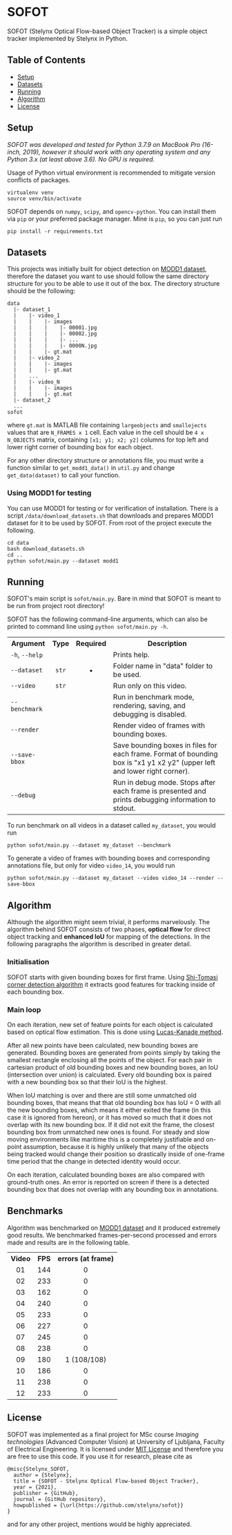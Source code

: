 # SOFOT

SOFOT (Stelynx Optical Flow-based Object Tracker) is a simple object
tracker implemented by Stelynx in Python.

## Table of Contents

- [Setup](#setup)
- [Datasets](#datasets)
- [Running](#running)
- [Algorithm](#algorithm)
- [License](#license)

## Setup

*SOFOT was developed and tested for Python 3.7.9 on MacBook Pro (16-inch,
2019), however it should work with any operating system and any Python
3.x (at least above 3.6). No GPU is required.*

Usage of Python virtual environment is recommended to mitigate version
conflicts of packages.

```
virtualenv venv
source venv/bin/activate
```

SOFOT depends on `numpy`, `scipy`, and `opencv-python`. You can install
them via `pip` or your preferred package manager. Mine is `pip`, so you
can just run

```
pip install -r requirements.txt
```

## Datasets

This projects was initially built for object detection on [MODD1 dataset](https://vision.fe.uni-lj.si/RESEARCH/modd/),
therefore the dataset you want to use should follow the same directory
structure for you to be able to use it out of the box. The directory
structure should be the following:

```
data
  |- dataset_1
  |    |- video_1
  |    |    |- images
  |    |    |    |- 00001.jpg
  |    |    |    |- 00002.jpg
  |    |    |    |- ...
  |    |    |    |- 0000N.jpg
  |    |    |- gt.mat
  |    |- video_2
  |    |    |- images
  |    |    |- gt.mat
  |    ...
  |    |- video_N
  |    |    |- images
  |    |    |- gt.mat
  |- dataset_2
  ...
sofot
```

where `gt.mat` is MATLAB file containing `largeobjects` and `smallojects`
values that are `N_FRAMES x 1` cell. Each value in the cell should be `4 x N_OBJECTS`
matrix, containing `[x1; y1; x2; y2]` columns for top left and lower
right corner of bounding box for each object.

For any other directory structure or annotations file, you must write a
function similar to `get_modd1_data()` in `util.py` and change `get_data(dataset)` to call your function.

### Using MODD1 for testing

You can use MODD1 for testing or for verification of installation.
There is a script `/data/download_datasets.sh` that downloads and prepares
MODD1 dataset for it to be used by SOFOT. From root of the project execute the following.

```
cd data
bash download_datasets.sh
cd ..
python sofot/main.py --dataset modd1
```

## Running

SOFOT's main script is `sofot/main.py`. Bare in mind that SOFOT is meant
to be run from project root directory!

SOFOT has the following command-line arguments, which can also be printed
to command line using `python sofot/main.py -h`.

<table>
  <tr>
    <th>Argument</th>
    <th style="text-align: center">Type</th>
    <th style="text-align: center">Required</th>
    <th>Description</th>
  </tr>
  <tr>
    <td><code>-h</code>, <code>--help</code></td>
    <td style="text-align: center"></td>
    <td style="text-align: center"></td>
    <td>Prints help.</td>
  </tr>
  <tr>
    <td><code>--dataset</code></td>
    <td style="text-align: center"><code>str</code></td>
    <td style="text-align: center">&bull;</td>
    <td>Folder name in "data" folder to be used.</td>
  </tr>
  <tr>
    <td><code>--video</code></td>
    <td style="text-align: center"><code>str</code></td>
    <td style="text-align: center"></td>
    <td>Run only on this video.</td>
  </tr>
  <tr>
    <td><code>--benchmark</code></td>
    <td style="text-align: center"></td>
    <td style="text-align: center"></td>
    <td>Run in benchmark mode, rendering, saving, and debugging is disabled.</td>
  </tr>
  <tr>
    <td><code>--render</code></td>
    <td style="text-align: center"></td>
    <td style="text-align: center"></td>
    <td>Render video of frames with bounding boxes.</td>
  </tr>
  <tr>
    <td><code>--save-bbox</code></td>
    <td style="text-align: center"></td>
    <td style="text-align: center"></td>
    <td>Save bounding boxes in files for each frame. Format of bounding box is "x1 y1 x2 y2" (upper left and lower right corner).</td>
  </tr>
  <tr>
    <td><code>--debug</code></td>
    <td style="text-align: center"></td>
    <td style="text-align: center"></td>
    <td>Run in debug mode. Stops after each frame is presented and prints debugging information to stdout.</td>
  </tr>
</table>

To run benchmark on all videos in a dataset called `my_dataset`, you would run

```
python sofot/main.py --dataset my_dataset --benchmark
```

To generate a video of frames with bounding boxes and corresponding
annotations file, but only for video `video_14`, you would run

```
python sofot/main.py --dataset my_dataset --video video_14 --render --save-bbox
```

## Algorithm

Although the algorithm might seem trivial, it performs marvelously. The
algorithm behind SOFOT consists of two phases, **optical flow** for direct
object tracking and **enhanced IoU** for mapping of the detections.
In the following paragraphs the algorithm is described in greater detail.

### Initialisation

SOFOT starts with given bounding boxes for first frame. Using [Shi-Tomasi
corner detection algorithm](https://en.wikipedia.org/wiki/Corner_detection#The_Harris_&_Stephens_/_Shi–Tomasi_corner_detection_algorithms) it extracts good features for tracking inside
of each bounding box.

### Main loop

On each iteration, new set of feature points for each object is calculated
based on optical flow estimation. This is done using [Lucas-Kanade method](https://en.wikipedia.org/wiki/Lucas–Kanade_method).

After all new points have been calculated, new bounding boxes are
generated. Bounding boxes are generated from points simply by taking the
smallest rectangle enclosing all the points of the object. For each pair
in cartesian product of old bounding boxes and new bounding boxes, an
IoU (intersection over union) is calculated. Every old bounding box is
paired with a new bounding box so that their IoU is the highest.

When IoU matching is over and there are still some unmatched old bounding
boxes, that means that that old bounding box has IoU = 0 with all the
new bounding boxes, which means it either
exited the frame (in this case it is ignored from hereon), or it has
moved so much that it does not overlap with its new bounding box. If it
did not exit the frame, the closest bounding box from unmatched new ones
is found. For steady and slow moving environments like maritime this is
a completely justifiable and on-point assumption, because it is highly
unlikely that many of the objects being tracked would change their
position so drastically inside of one-frame time period that the change
in detected identity would occur.

On each iteration, calculated bounding boxes are also compared with
ground-truth ones. An error is reported on screen if there is a detected
bounding box that does not overlap with any bounding box in annotations.

## Benchmarks

Algorithm was benchmarked on [MODD1 dataset](https://vision.fe.uni-lj.si/RESEARCH/modd/)
and it produced extremely good results. We benchmarked frames-per-second processed and errors made and results are in the following table.

<table style="margin: 0 auto">
  <tr>
    <th style="text-align: center">Video</th>
    <th style="text-align: center">FPS</th>
    <th style="text-align: center">errors (at frame)</th>
  </tr>
  <tr>
    <td style="text-align: center">01</td>
    <td style="text-align: center">144</td>
    <td style="text-align: center">0</td>
  </tr>
  <tr>
    <td style="text-align: center">02</td>
    <td style="text-align: center">233</td>
    <td style="text-align: center">0</td>
  </tr>
  <tr>
    <td style="text-align: center">03</td>
    <td style="text-align: center">162</td>
    <td style="text-align: center">0</td>
  </tr>
  <tr>
    <td style="text-align: center">04</td>
    <td style="text-align: center">240</td>
    <td style="text-align: center">0</td>
  </tr>
  <tr>
    <td style="text-align: center">05</td>
    <td style="text-align: center">233</td>
    <td style="text-align: center">0</td>
  </tr>
  <tr>
    <td style="text-align: center">06</td>
    <td style="text-align: center">227</td>
    <td style="text-align: center">0</td>
  </tr>
  <tr>
    <td style="text-align: center">07</td>
    <td style="text-align: center">245</td>
    <td style="text-align: center">0</td>
  </tr>
  <tr>
    <td style="text-align: center">08</td>
    <td style="text-align: center">238</td>
    <td style="text-align: center">0</td>
  </tr>
  <tr>
    <td style="text-align: center">09</td>
    <td style="text-align: center">180</td>
    <td style="text-align: center">1 (108/108)</td>
  </tr>
  <tr>
    <td style="text-align: center">10</td>
    <td style="text-align: center">186</td>
    <td style="text-align: center">0</td>
  </tr>
  <tr>
    <td style="text-align: center">11</td>
    <td style="text-align: center">238</td>
    <td style="text-align: center">0</td>
  </tr>
  <tr>
    <td style="text-align: center">12</td>
    <td style="text-align: center">233</td>
    <td style="text-align: center">0</td>
  </tr>
</table>

## License

SOFOT was implemented as a final project for MSc course *Imaging technologies*
(Advanced Computer Vision) at University of Ljubljana, Faculty of
Electrical Engineering. It is licensed under [MIT License](LICENSE) and
therefore you are free to use this code. If you use it for research,
please cite as

```
@misc{Stelynx_SOFOT,
  author = {Stelynx},
  title = {SOFOT - Stelynx Optical Flow-based Object Tracker},
  year = {2021},
  publisher = {GitHub},
  journal = {GitHub repository},
  howpublished = {\url{https://github.com/stelynx/sofot}}
}
```

and for any other project, mentions would be highly appreciated.

